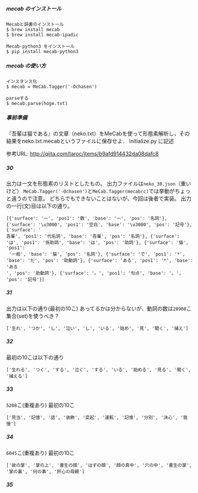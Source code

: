 ##### mecab のインストール
```
Mecabと辞書のインストール
$ brew install mecab
$ brew install mecab-ipadic

Mecab-python3 をインストール
$ pip install mecab-python3
```

##### mecab の使い方
```
インスタンス化
$ mecab = MeCab.Tagger('-Ochasen')

parseする
$ mecab.parse(hoge.txt)
```


##### 事前準備
『吾輩は猫である』の文章（neko.txt）をMeCabを使って形態素解析し，その結果をneko.txt.mecabというファイルに保存せよ．
initialize.py に記述

参考URL: http://qiita.com/taroc/items/b9afd914432da08dafc8


##### 30
出力は一文を形態素のリストとしたもの。
出力ファイルは`neko_30.json`（重いけど）
`MeCab.Tagger('-Ochasen')`と`MeCab.Tagger(mecabrc)`では挙動がちょっと違うので注意。
どちらでもできないことはないが、今回は後者で実装。
出力の一行(文)目は以下の通り。
```
[{'surface': '一', 'pos1': '数', 'base': '一', 'pos': '名詞'}, {'surface': '\u3000', 'pos1': '空白', 'base': '\u3000', 'pos': '記号'}, {'surface': '
吾輩', 'pos1': '代名詞', 'base': '吾輩', 'pos': '名詞'}, {'surface': 'は', 'pos1': '係助詞', 'base': 'は', 'pos': '助詞'}, {'surface': '猫', 'pos1':
 '一般', 'base': '猫', 'pos': '名詞'}, {'surface': 'で', 'pos1': '*', 'base': 'だ', 'pos': '助動詞'}, {'surface': 'ある', 'pos1': '*', 'base': 'ある
', 'pos': '助動詞'}, {'surface': '。', 'pos1': '句点', 'base': '。', 'pos': '記号'}]
```

##### 31
出力は以下の通り(最初の10こ)
あってるかは分からないが、動詞の数は`28908`こ
集合(set)を使うべき？
```
['生れ', 'つか', 'し', '泣い', 'し', 'いる', '始め', '見', '聞く', '捕え']
```


##### 32
最初の10こは以下の通り
```
['生れる', 'つく', 'する', '泣く', 'する', 'いる', '始める', '見る', '聞く', '捕える']
```

##### 33
`5208`こ(重複あり)
最初の10こ
```
['見当', '記憶', '話', '装飾', '突起', '運転', '記憶', '分別', '決心', '我慢']
```

##### 34
`6045`こ(重複あり)
最初の10こ
```
['彼の掌', '掌の上', '書生の顔', 'はずの顔', '顔の真中', '穴の中', '書生の掌', '掌の裏', '何の事', '肝心の母親']
```


##### 35
